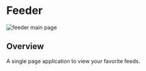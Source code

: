 # Feeder
![feeder main page](https://imgur.com/9BEdkot.png)

## Overview
A single page application to view your favorite feeds.
